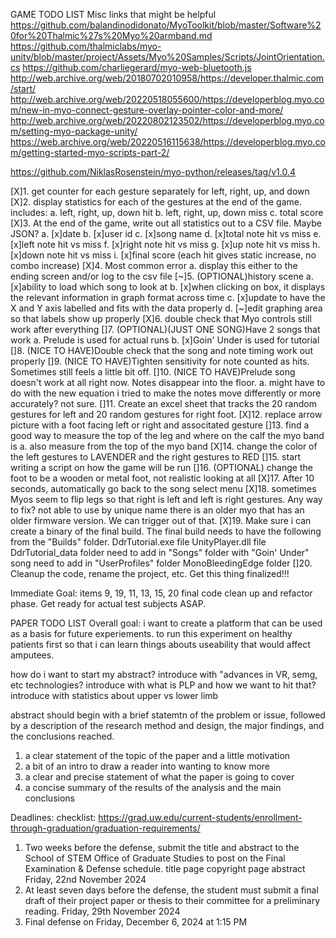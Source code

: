 GAME TODO LIST
Misc links that might be helpful
https://github.com/balandinodidonato/MyoToolkit/blob/master/Software%20for%20Thalmic%27s%20Myo%20armband.md
https://github.com/thalmiclabs/myo-unity/blob/master/project/Assets/Myo%20Samples/Scripts/JointOrientation.cs
https://github.com/charliegerard/myo-web-bluetooth.js
http://web.archive.org/web/20180702010958/https://developer.thalmic.com/start/
http://web.archive.org/web/20220518055600/https://developerblog.myo.com/new-in-myo-connect-gesture-overlay-pointer-color-and-more/
http://web.archive.org/web/20220802123502/https://developerblog.myo.com/setting-myo-package-unity/
https://web.archive.org/web/20220516115638/https://developerblog.myo.com/getting-started-myo-scripts-part-2/

https://github.com/NiklasRosenstein/myo-python/releases/tag/v1.0.4


[X]1. get counter for each gesture separately for left, right, up, and down
[X]2. display statistics for each of the gestures at the end of the game. includes: 
    a. left, right, up, down hit
    b. left, right, up, down miss
    c. total score
[X]3. At the end of the game, write out all statistics out to a CSV file. Maybe JSON? 
    a. [x]date
    b. [x]user id
    c. [x]song name
    d. [x]total note hit vs miss
    e. [x]left note hit vs miss
    f. [x]right note hit vs miss
    g. [x]up note hit vs miss
    h. [x]down note hit vs miss
    i. [x]final score (each hit gives static increase, no combo increase)
[X]4. Most common error
    a. display this either to the ending screen and/or log to the csv file
[~]5. (OPTIONAL)history scene
    a. [x]ability to load which song to look at
    b. [x]when clicking on box, it displays the relevant information in graph format across time
    c. [x]update to have the X and Y axis labelled and fits with the data properly
    d. [~]edit graphing area so that labels show up properly
[X]6. double check that Myo controls still work after everything
[]7. (OPTIONAL)(JUST ONE SONG)Have 2 songs that work
    a. Prelude is used for actual runs
    b. [x]Goin' Under is used for tutorial
[]8. (NICE TO HAVE)Double check that the song and note timing work out properly
[]9. (NICE TO HAVE)Tighten sensitivity for note counted as hits. Sometimes still feels a little bit off. 
[]10. (NICE TO HAVE)Prelude song doesn't work at all right now. Notes disappear into the floor. 
    a. might have to do with the new equation i tried to make the notes move differently or more accurately? not sure. 
[]11. Create an excel sheet that tracks the 20 random gestures for left and 20 random gestures for right foot. 
[X]12. replace arrow picture with a foot facing left or right and associtated gesture
[]13. find a good way to measure the top of the leg and where on the calf the myo band is
    a. also measure from the top of the myo band
[X]14. change the color of the left gestures to LAVENDER and the right gestures to RED
[]15. start writing a script on how the game will be run
[]16. (OPTIONAL) change the foot to be a wooden or metal foot, not realistic looking at all
[X]17. After 10 seconds, automatically go back to the song select menu
[X]18. sometimes Myos seem to flip legs so that right is left and left is right gestures. Any way to fix? 
    not able to use by unique name
    there is an older myo that has an older firmware version. We can trigger out of that. 
[X]19. Make sure i can create a binary of the final build. The final build needs to have the following from the "Builds" folder. 
    DdrTutorial.exe file
    UnityPlayer.dll file
    DdrTutorial_data folder
        need to add in "Songs" folder with "Goin' Under" song
        need to add in "UserProfiles" folder
    MonoBleedingEdge folder
[]20. Cleanup the code, rename the project, etc. Get this thing finalized!!!

Immediate Goal: 
items 9, 19, 11, 13, 15, 20
final code clean up and refactor phase. Get ready for actual test subjects ASAP. 


PAPER TODO LIST
Overall goal: 
i want to create a platform that can be used as a basis for future experiements.
to run this experiment on healthy patients first so that i can learn things abouts useability that would affect amputees. 

how do i want to start my abstract?
introduce with "advances in VR, semg, etc technologies? 
introduce with what is PLP and how we want to hit that? 
introduce with statistics about upper vs lower limb

abstract should begin with a brief statemtn of the problem or issue, followed by a description of the research method and design, the major findings, and the conclusions reached. 
1. a clear statement of the topic of the paper and a little motivation
2. a bit of an intro to draw a reader into wanting to know more
3. a clear and precise statement of what the paper is going to cover
4. a concise summary of the results of the analysis and the main conclusions


Deadlines:
checklist: https://grad.uw.edu/current-students/enrollment-through-graduation/graduation-requirements/

1. Two weeks before the defense, submit the title and abstract to the School of STEM Office of Graduate Studies to post on the Final Examination & Defense schedule.
    title page
    copyright page
    abstract
    Friday, 22nd November 2024
2. At least seven days before the defense, the student must submit a final draft of their project paper or thesis to their committee for a preliminary reading.
    Friday, 29th November 2024 
3. Final defense on Friday, December 6, 2024 at 1:15 PM 

